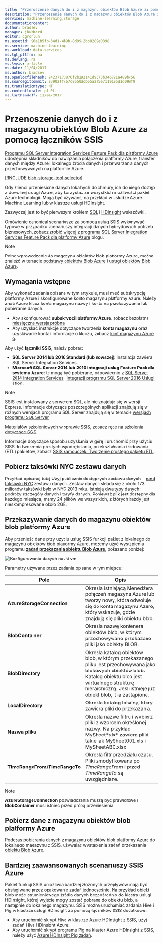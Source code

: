 ```yaml
---
title: "Przenoszenie danych do i z magazynu obiektów Blob Azure za pomocą łączników SSIS | Dokumentacja firmy Microsoft"
description: "Przenoszenie danych do i z magazynu obiektów Blob Azure za pomocą łączników SSIS."
services: machine-learning,storage
documentationcenter: 
author: bradsev
manager: jhubbard
editor: cgronlun
ms.assetid: 96a1b5fb-34d1-4b9b-8d99-2bb8289e0398
ms.service: machine-learning
ms.workload: data-services
ms.tgt_pltfrm: na
ms.devlang: na
ms.topic: article
ms.date: 11/04/2017
ms.author: bradsev
ms.openlocfilehash: 24237173876f2b292141d9373b346721a489bc56
ms.sourcegitcommit: 93902ffcb7c8550dcb65a2a5e711919bd1d09df9
ms.translationtype: MT
ms.contentlocale: pl-PL
ms.lasthandoff: 11/09/2017
---
```

# <a name="move-data-to-or-from-azure-blob-storage-using-ssis-connectors"></a>Przenoszenie danych do i z magazynu obiektów Blob Azure za pomocą łączników SSIS
[Programu SQL Server Integration Services Feature Pack dla platformy Azure](https://msdn.microsoft.com/library/mt146770.aspx) udostępnia składników do nawiązania połączenia platformy Azure, transfer danych między Azure i lokalnego źródła danych i przetwarzania danych przechowywanych na platformie Azure.

[!INCLUDE [blob-storage-tool-selector](../../../includes/machine-learning-blob-storage-tool-selector.md)]

Gdy klienci przeniesione danych lokalnych do chmury, ich do niego dostęp z dowolnej usługi Azure, aby korzystać ze wszystkich możliwości pakiet Azure technologii. Mogą być używane, na przykład w usłudze Azure Machine Learning lub w klastrze usługi HDInsight.

Zazwyczaj jest to być pierwszym krokiem [SQL](sql-walkthrough.md) i [HDInsight](hive-walkthrough.md) wskazówki.

Omówienie canonical scenariusze za pomocą usług SSIS wykonywać typowe w przypadku scenariuszy integracji danych hybrydowych potrzeb biznesowych, zobacz [zrobić więcej z programu SQL Server Integration Services Feature Pack dla platformy Azure](http://blogs.msdn.com/b/ssis/archive/2015/06/25/doing-more-with-sql-server-integration-services-feature-pack-for-azure.aspx) blogu.

> [!NOTE]
> Pełne wprowadzenie do magazynu obiektów blob platformy Azure, można znaleźć w temacie [podstawy obiektów Blob Azure](../../storage/blobs/storage-dotnet-how-to-use-blobs.md) i [usługi obiektów Blob Azure](https://msdn.microsoft.com/library/azure/dd179376.aspx).
> 
> 

## <a name="prerequisites"></a>Wymagania wstępne
Aby wykonać zadania opisane w tym artykule, musi mieć subskrypcję platformy Azure i skonfigurowane konto magazynu platformy Azure. Należy znać Azure klucz konta magazynu nazwy i konta na przekazywanie lub pobieranie danych.

* Aby skonfigurować **subskrypcji platformy Azure**, zobacz [bezpłatna miesięczna wersja próbna](https://azure.microsoft.com/pricing/free-trial/).
* Aby uzyskać instrukcje dotyczące tworzenia **konta magazynu** oraz uzyskiwanie konta i informacje o kluczu, zobacz [kont magazynu Azure o](../../storage/common/storage-create-storage-account.md).

Aby użyć **łączniki SSIS**, należy pobrać:

* **SQL Server 2014 lub 2016 Standard (lub nowszej)**: instalacja zawiera SQL Server Integration Services.
* **Microsoft SQL Server 2014 lub 2016 integracji usług Feature Pack dla systemu Azure**: te mogą być pobierane, odpowiednio z [SQL Server 2014 Integration Services](http://www.microsoft.com/download/details.aspx?id=47366) i [integracji programu SQL Server 2016 Usługi](https://www.microsoft.com/download/details.aspx?id=49492) stron.

> [!NOTE]
> SSIS jest instalowany z serwerem SQL, ale nie znajduje się w wersji Express. Informacje dotyczące poszczególnych aplikacji znajdują się w różnych wersjach programu SQL Server znajdują się w temacie [wersjach programu SQL Server](http://www.microsoft.com/en-us/server-cloud/products/sql-server-editions/)
> 
> 

Materiałów szkoleniowych w sprawie SSIS, zobacz [ręce na szkolenia dotyczące SSIS](http://www.microsoft.com/download/details.aspx?id=20766)

Informacje dotyczące sposobu uzyskania w górę i uruchomić przy użyciu SISS do tworzenia prostych wyodrębniania, przekształcania i ładowania (ETL) pakietów, zobacz [SSIS samouczek: Tworzenie prostego pakietu ETL](https://msdn.microsoft.com/library/ms169917.aspx).

## <a name="download-nyc-taxi-dataset"></a>Pobierz taksówki NYC zestawu danych
Przykład opisanej tutaj Użyj publicznie dostępnych zestawu danych-- [rund taksówki NYC](http://www.andresmh.com/nyctaxitrips/) zestawu danych. Zestaw danych składa się z około 173 milionów taksówki było w NYC 2013 roku. Istnieją dwa typy danych: podróży szczegóły danych i taryfy danych. Ponieważ plik jest dostępny dla każdego miesiąca, mamy 24 plików we wszystkich, z których każdy jest nieskompresowane około 2GB.

## <a name="upload-data-to-azure-blob-storage"></a>Przekazywanie danych do magazynu obiektów blob platformy Azure
Aby przenieść dane przy użyciu usług SSIS funkcji pakiet z lokalnego do magazynu obiektów blob platformy Azure, możemy użyć wystąpienia programu [ **zadań przekazania obiektu Blob Azure**](https://msdn.microsoft.com/library/mt146776.aspx), pokazano poniżej:

![Konfigurowanie danych nauki vm](./media/move-data-to-azure-blob-using-ssis/ssis-azure-blob-upload-task.png)

Parametry używane przez zadania opisane w tym miejscu:

| Pole | Opis |
| --- | --- |
| **AzureStorageConnection** |Określa istniejącą Menedżera połączeń magazynu Azure lub tworzy nowy, która odwołuje się do konta magazynu Azure, który wskazuje, gdzie znajdują się pliki obiektu blob. |
| **BlobContainer** |Określa nazwę kontenera obiektów blob, w którym przechowywane przekazane pliki jako obiekty BLOB. |
| **BlobDirectory** |Określa katalog obiektów blob, w którym przekazanego pliku jest przechowywana jako blokowych obiektów blob. Katalog obiektu blob jest wirtualnego strukturę hierarchiczną. Jeśli istnieje już obiekt blob, it ia zastąpione. |
| **LocalDirectory** |Określa katalog lokalny, który zawiera pliki do przekazania. |
| **Nazwa pliku** |Określa nazwę filtru i wybierz pliki z wzorcem określonej nazwy. Na przykład MySheet\*xls\* zawiera pliki takie jak MySheet001.xls i MySheetABC.xlsx |
| **TimeRangeFrom/TimeRangeTo** |Określa filtr przedziału czasu. Pliki zmodyfikowane po *TimeRangeFrom* i przed *TimeRangeTo* są uwzględniane. |

> [!NOTE]
> **AzureStorageConnection** poświadczenia muszą być prawidłowe i **BlobContainer** musi istnieć przed próbą przeniesienia.
> 
> 

## <a name="download-data-from-azure-blob-storage"></a>Pobierz dane z magazynu obiektów blob platformy Azure
Podczas pobierania danych z magazynu obiektów blob platformy Azure do lokalnego magazynu z SSIS, używając wystąpienia [zadań przekazania obiektu Blob Azure](https://msdn.microsoft.com/library/mt146779.aspx).

## <a name="more-advanced-ssis-azure-scenarios"></a>Bardziej zaawansowanych scenariuszy SSIS Azure
Pakiet funkcji SSIS umożliwia bardziej złożonych przepływów mają być obsługiwane przez opakowanie zadań jednocześnie. Na przykład obiekt blob może strumieniowego źródła danych bezpośrednio do klastra usługi HDInsight, której wyjście mogły zostać pobrane do obiektu blob, a następnie do lokalnego magazynu. SSIS można uruchamiać zadania Hive i Pig w klastrze usługi HDInsight za pomocą łączników SSIS dodatkowe:

* Aby uruchomić skrypt Hive w klastrze Azure HDInsight z SSIS, użyj [zadań Hive HDInsight Azure](https://msdn.microsoft.com/library/mt146771.aspx).
* Aby uruchomić skrypt programu Pig na klaster Azure HDInsight z SSIS, należy użyć [Azure HDInsight Pig zadań](https://msdn.microsoft.com/library/mt146781.aspx).

